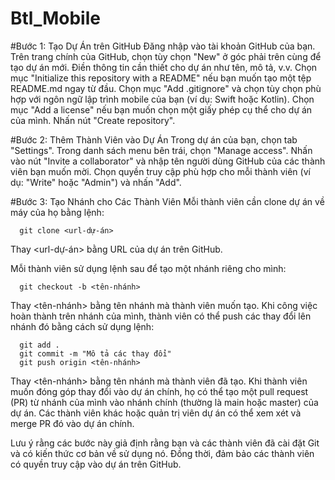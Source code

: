 # Btl_Mobile


#Bước 1: Tạo Dự Án trên GitHub
Đăng nhập vào tài khoản GitHub của bạn.
Trên trang chính của GitHub, chọn tùy chọn "New" ở góc phải trên cùng để tạo dự án mới.
Điền thông tin cần thiết cho dự án như tên, mô tả, v.v. Chọn mục "Initialize this repository with a README" nếu bạn muốn tạo một tệp README.md ngay từ đầu.
Chọn mục "Add .gitignore" và chọn tùy chọn phù hợp với ngôn ngữ lập trình mobile của bạn (ví dụ: Swift hoặc Kotlin).
Chọn mục "Add a license" nếu bạn muốn chọn một giấy phép cụ thể cho dự án của mình.
Nhấn nút "Create repository".

#Bước 2: Thêm Thành Viên vào Dự Án
Trong dự án của bạn, chọn tab "Settings".
Trong danh sách menu bên trái, chọn "Manage access".
Nhấn vào nút "Invite a collaborator" và nhập tên người dùng GitHub của các thành viên bạn muốn mời.
Chọn quyền truy cập phù hợp cho mỗi thành viên (ví dụ: "Write" hoặc "Admin") và nhấn "Add".

#Bước 3: Tạo Nhánh cho Các Thành Viên
Mỗi thành viên cần clone dự án về máy của họ bằng lệnh:

      git clone <url-dự-án>

Thay <url-dự-án> bằng URL của dự án trên GitHub.

Mỗi thành viên sử dụng lệnh sau để tạo một nhánh riêng cho mình:

      git checkout -b <tên-nhánh>

Thay <tên-nhánh> bằng tên nhánh mà thành viên muốn tạo.
Khi công việc hoàn thành trên nhánh của mình, thành viên có thể push các thay đổi lên nhánh đó bằng cách sử dụng lệnh:

      git add .
      git commit -m "Mô tả các thay đổi"
      git push origin <tên-nhánh>

Thay <tên-nhánh> bằng tên nhánh mà thành viên đã tạo.
Khi thành viên muốn đóng góp thay đổi vào dự án chính, họ có thể tạo một pull request (PR) từ nhánh của mình vào nhánh chính (thường là main hoặc master) của dự án. Các thành viên khác hoặc quản trị viên dự án có thể xem xét và merge PR đó vào dự án chính.

Lưu ý rằng các bước này giả định rằng bạn và các thành viên đã cài đặt Git và có kiến thức cơ bản về sử dụng nó. Đồng thời, đảm bảo các thành viên có quyền truy cập vào dự án trên GitHub.





